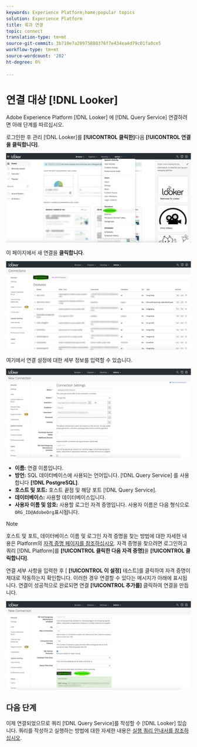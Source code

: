 ```yaml
---
keywords: Experience Platform;home;popular topics
solution: Experience Platform
title: 룩과 연결
topic: connect
translation-type: tm+mt
source-git-commit: 3b710e7a20975880376f7e434ea4d79c01fa0ce5
workflow-type: tm+mt
source-wordcount: '202'
ht-degree: 0%

---
```



# 연결 대상 [!DNL Looker]

Adobe Experience Platform [!DNL Looker] 에 [!DNL Query Service] 연결하려면 아래 단계를 따르십시오.

로그인한 후 관리 [!DNL Looker]를 **[!UICONTROL 클릭한]**&#x200B;다음 **[!UICONTROL 연결을 클릭합니다]**.

![](../images/clients/looker/click-admin-connections.png)

이 페이지에서 새 연결을 **클릭합니다**.

![](../images/clients/looker/click-new-connection.png)

여기에서 연결 설정에 대한 세부 정보를 입력할 수 있습니다.

![](../images/clients/looker/new-connection.png)

- **이름:** 연결 이름입니다.
- **방언:** SQL 데이터베이스에 사용되는 언어입니다. [!DNL Query Service] 를 사용합니다 **[!DNL PostgreSQL]**.
- **호스트 및 포트:** 호스트 끝점 및 해당 포트 [!DNL Query Service].
- **데이터베이스:** 사용할 데이터베이스입니다.
- **사용자 이름 및 암호:** 사용할 로그인 자격 증명입니다. 사용자 이름은 다음 형식으로 `ORG_ID@AdobeOrg`표시됩니다.

>[!NOTE]
>
>호스트 및 포트, 데이터베이스 이름 및 로그인 자격 증명을 찾는 방법에 대한 자세한 내용은 Platform의 [자격 증명 페이지를 참조하십시오](https://platform.adobe.com/query/configuration). 자격 증명을 찾으려면 로그인하고 쿼리 [!DNL Platform]를 **[!UICONTROL 클릭한 다음 자격 증명]**&#x200B;을 **[!UICONTROL 클릭합니다]**.

연결 세부 사항을 입력한 후 [ **[!UICONTROL 이 설정]** 테스트]를 클릭하여 자격 증명이 제대로 작동하는지 확인합니다. 이러한 경우 연결할 수 있다는 메시지가 아래에 표시됩니다. 연결이 성공적으로 완료되면 연결 **[!UICONTROL 추가를]** 클릭하여 연결을 만듭니다.

![](../images/clients/looker/click-test-connection.png)

## 다음 단계

이제 연결되었으므로 쿼리 [!DNL Query Service]를 작성할 수 [!DNL Looker] 있습니다. 쿼리를 작성하고 실행하는 방법에 대한 자세한 내용은 [실행 쿼리 안내서를 참조하십시오](../creating-queries/creating-queries.md).
